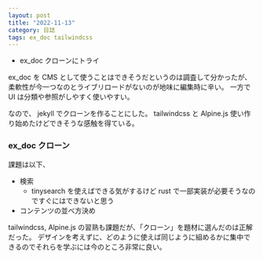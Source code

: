 ```yaml
---
layout: post
title: "2022-11-13"
category: 日誌
tags: ex_doc tailwindcss
---
```


- ex_doc クローンにトライ

ex_doc を CMS として使うことはできそうだというのは調査して分かったが、柔軟性が今一つなのとライブリロードがないのが地味に編集時に辛い。
一方で UI は分類や参照がしやすく使いやすい。

なので、 jekyll でクローンを作ることにした。 tailwindcss と Alpine.js 使い作り始めたけどできそうな感触を得ている。

### ex_doc クローン

課題は以下、

- 検索
  - tinysearch を使えばできる気がするけど rust で一部実装が必要そうなのですぐにはできないと思う
- コンテンツの並べ方決め

tailwindcss, Alpine.js の習熟も課題だが、「クローン」を題材に選んだのは正解だった。
デザインを考えずに、どのように使えば同じように組めるかに集中できるのでそれらを学ぶには今のところ非常に良い。
